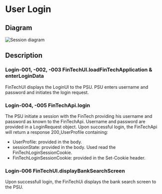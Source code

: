 # User Login

## Diagram 
![Session diagram](http://www.plantuml.com/plantuml/proxy?src=https://raw.githubusercontent.com/adorsys/open-banking-gateway/develop/docs/architecture/diagrams/useCases/1-loginWithFinTech.puml&fmt=svg&vvv=1&sanitize=true)  

## Description

### Login-001, -002, -003 FinTechUI.loadFinTechApplication & enterLoginData
FinTechUI displays the LoginUI to the PSU. PSU enters username and password and initiates the login request.

### Login-004, -005 FinTechApi.login
The PSU initiate a session with the FinTech providing his username and password as known to the FinTechApi.
Username and password are provided in a LoginRequest object. Upon successful login, the FinTechApi will return a response 200_UserProfile containing:
* UserProfile: provided in the body.
* sessionState: provided in the body. Used read the FinTechLoginSessionCookie. 
* FinTechLoginSessionCookie: provided in the Set-Cookie header.

### Login-006 FinTechUI.displayBankSearchScreen
Upon successfull login, the FinTechUi displays the bank search screen to the PSU.